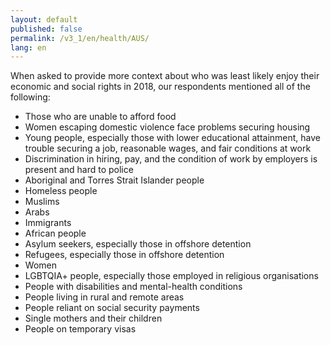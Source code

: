 ```yaml
---
layout: default
published: false
permalink: /v3_1/en/health/AUS/
lang: en
---
```


When asked to provide more context about who was least likely enjoy their economic and social rights in 2018, our respondents mentioned all of the following:
-	Those who are unable to afford food
-	Women escaping domestic violence face problems securing housing
-	Young people, especially those with lower educational attainment, have trouble securing a job, reasonable wages, and fair conditions at work
-	Discrimination in hiring, pay, and the condition of work by employers is present and hard to police
-	Aboriginal and Torres Strait Islander people
-	Homeless people
-	Muslims
-	Arabs
-	Immigrants
-	African people
-	Asylum seekers, especially those in offshore detention
-	Refugees, especially those in offshore detention
-	Women
-	LGBTQIA+ people, especially those employed in religious organisations
-	People with disabilities and mental-health conditions
-	People living in rural and remote areas
-	People reliant on social security payments
-	Single mothers and their children
-	People on temporary visas

